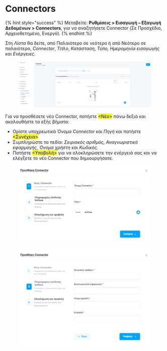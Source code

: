 # Connectors

{% hint style="success" %}
Μεταβείτε: **Ρυθμίσεις > Εισαγωγή – Εξαγωγή Δεδομένων > Connectors**, για να αναζητήσετε Connector (Σε Προσχέδιο, Αρχειοθετημένο, Ενεργό).
{% endhint %}

Στη _Λίστα_ θα δείτε, από Παλαιότερο σε νεότερο ή από Νεότερο σε παλαιότερο, _Connector_, _Τίτλο_, _Κατάσταση_, _Τύπο, Ημερομηνία εισαγωγής_ και _Ενέργειες_.

<figure><img src="../../.gitbook/assets/ScreenHunter 92 (1).png" alt=""><figcaption></figcaption></figure>

Για να προσθέσετε νέο Connector, πατήστε <mark style="color:blue;"><Νέο></mark> πάνω δεξιά και ακολουθήστε τα εξής βήματα:

* Ορίστε υποχρεωτικά _Όνομα Connector_ και _Πηγή_ και πατήστε <mark style="color:blue;"><Συνέχεια></mark>         &#x20;
* Συμπληρώστε τα πεδία: _Σειριακός αριθμός, Αναγνωριστικό εφαρμογής, Όνομα χρήστη_ και _Κωδικός._
* Πατήστε <mark style="color:blue;"><Υποβολή></mark> για να ολοκληρώσετε την ενέργειά σας και να ελέγξετε το νέο Connector που δημιουργήσατε.

<figure><img src="../../.gitbook/assets/ScreenHunter 92.png" alt=""><figcaption></figcaption></figure>

<figure><img src="../../.gitbook/assets/ScreenHunter 90.png" alt=""><figcaption></figcaption></figure>
